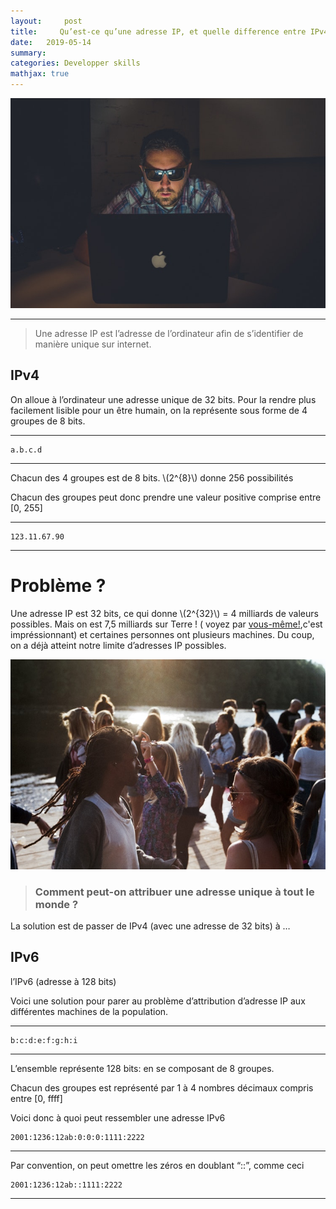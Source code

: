 ```yaml
---
layout:     post
title:     Qu’est-ce qu’une adresse IP, et quelle difference entre IPv4 et IPv6 ?
date:   2019-05-14
summary: 
categories: Developper skills
mathjax: true
---
```


![hacker](/images/IP.jpeg)

---

>Une adresse IP est l’adresse de l’ordinateur afin de s’identifier de manière unique sur internet.


## IPv4

On alloue à l’ordinateur une adresse unique de 32 bits. Pour la rendre plus facilement lisible pour un être humain, on la représente sous forme de 4 groupes de 8 bits.

---
```quote
a.b.c.d
```
---
Chacun des 4 groupes est de 8 bits. 
 \\(2^{8}\\) donne 256 possibilités

Chacun des groupes peut donc prendre une valeur positive comprise entre [0, 255]

---
```quote
123.11.67.90
```
---

# Problème ?

Une adresse IP est 32 bits, ce qui donne \\(2^{32}\\) = 4 milliards de valeurs possibles. Mais on est 7,5 milliards sur Terre ! ( voyez par [vous-même!](https://www.worldometers.info/fr/population-mondiale/),c'est impréssionnant) et certaines personnes ont plusieurs machines. Du coup, on a déjà atteint notre limite d’adresses IP possibles.

![people](/images/people.jpeg)

>### Comment peut-on attribuer une adresse unique à tout le monde ?
La solution est de passer de IPv4 (avec une adresse de 32 bits) à …



## IPv6

l’IPv6 (adresse à 128 bits)

Voici une solution pour parer au problème d’attribution d’adresse IP aux différentes machines de la population.

---

```quotes
b:c:d:e:f:g:h:i
```

---

L’ensemble représente 128 bits: en se composant de 8 groupes.

Chacun des groupes est représenté par 1 à 4 nombres décimaux compris entre [0, ffff]

Voici donc à quoi peut ressembler une adresse IPv6


```quotes
2001:1236:12ab:0:0:0:1111:2222
```

---

Par convention, on peut omettre les zéros en doublant “::”, comme ceci


```quotes
2001:1236:12ab::1111:2222
```

---